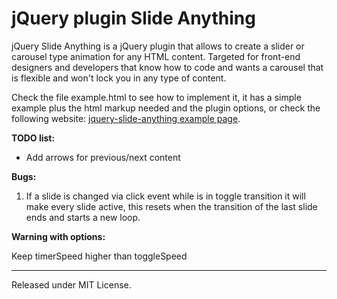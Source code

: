 jQuery plugin Slide Anything
=====================

jQuery Slide Anything is a jQuery plugin that allows to create a slider or
carousel type animation for any HTML content. Targeted for front-end designers
and developers that know how to code and wants a carousel that is flexible and
won't lock you in any type of content.

Check the file example.html to see how to implement it, it has a simple example
plus the html markup needed and the plugin options, or check the following
website: [jquery-slide-anything example page](http://www.gleiser.net/jquery-slide-anything/).

**TODO list:**
- Add arrows for previous/next content

**Bugs:**

1.  If a slide is changed via click event while is in toggle transition it will
    make every slide active, this resets when the transition of the last slide
    ends and starts a new loop.

**Warning with options:**

Keep timerSpeed higher than toggleSpeed

--------------------
Released under MIT License.
